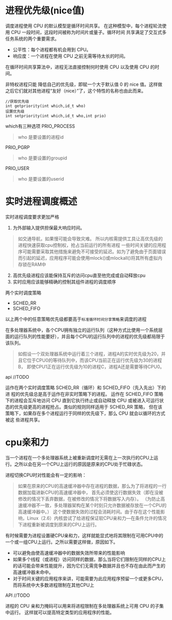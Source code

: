 # 进程优先级(nice值)
调度进程使用 CPU 的默认模型是循环时间共享。
在这种模型中，每个进程轮流使用 CPU 一段时间，这段时间被称为时间片或量子。循环时间
共享满足了交互式多任务系统的两个重要需求。
- 公平性：每个进程都有机会用到 CPU。 
- 响应度：一个进程在使用 CPU 之前无需等待太长的时间。

在循环时间共享算法中，进程无法直接控制何时使用 CPU 以及使用 CPU 的时间。

非特权进程只能
降低自己的优先级，即赋一个大于默认值 0 的
nice 值。这样做之后它们就对其他进程“友好（nice）”了，这个特性的名称也由此而来。
```
//获取优先级
int getpriority(int which,id_t who)
设置优先级
int setpriority(int which,id_t who,int prio)
```
which有三种选项
PRIO_PROCESS
> who 是要设置的进程id

PRIO_PGRP
> who 是要设置的groupid

PRIO_USER
> who 是要设置的userid

# 实时进程调度概述

实时进程调度要求更加严格
1. 为外部输入提供担保最大响应时间。 
> 如交通导航，如果慢可能会导致灾难。
> 所以内核需提供工具让高优先级的进程快速获取cpu控制权，抢占当前运行的所有进程
> 一些时间关键的应用程序可能需要采取其他措施来避免不可接受的延迟。如为了避免由于页面错误而引起的延迟，应用程序可能会使用mlock()或mlockall()将其所有虚拟内存锁在RAM中
2. 高优先级进程应该能保持互斥的访问cpu直至他完成或自动释放cpu
3. 实时应用应该能够精确的控制其组件进程的调度顺序

两个实时调度策略
- SCHED_RR
- SCHED_FIFO

以上两个中的任意策略优先级都要高于`标准循环时间分享策略`来调度的进程

在多处理器系统中，各个CPU拥有独立的运行队列（这种方式比使用一个系统层面的运行队列的性能要好），并且每个CPU的运行队列中的进程的优先级都局限于该队列。
> 如假设一个双处理器系统中运行着三个进程，进程A的实时优先级为20，并且它位于CPU0的等待队列中，而该CPU当前正在运行优先级为30的进程B，
> 即使CPU1正在运行优先级为10的进程C，进程A还是需要等待CPU0。

api
//TODO

运作在两个实时调度策略 SCHED_RR（循环）和 SCHED_FIFO（先入先出）下的进
程的优先级总是高于运作在非实时策略下的进程。
运作在 SCHED_FIFO 策略下的进程会互斥地访问 CPU 直到它执行终止或自动释放
CPU 或被进入可运行状态的优先级更高的进程抢占。类似的规则同样适用于 SCHED_RR 策略，
但在该策略下，如果存在多个进程运行于同样的优先级下，那么 CPU 就会以循环的方式被这
些进程共享。

# cpu亲和力
当一个进程在一个多处理器系统上被重新调度时无需在上一次执行的CPU上运行。之所以会在另一个CPU上运行的原因是原来的CPU处于忙碌状态。

进程切换CPU时对性能会有一定的影响：
> 如果在原来的CPU的高速缓冲器中存在进程的数据，那么为了将进程的一行数据加载进新CPU的高速缓冲器中，
> 首先必须使这行数据失效（即在没被修改的情况下丢弃数据，在被修改的情况下将数据写入内存）。
> （为防止高速缓冲器不一致，多处理器架构在某个时刻只允许数据被存放在一个CPU的高速缓冲器中。）
> 这个使数据失效的过程会消耗时间。由于存在这个性能影响，Linux（2.6）内核尝试了给进程保证软CPU亲和力—在条件允许的情况下进程重新被调度到原来的CPU上运行。

有时候需要为进程设置硬CPU亲和力，这样就能显式地将其限制在可用CPU中的一个或一组CPU上运行。之所以需要这样做，原因如下。
- 可以避免由使高速缓冲器中的数据失效所带来的性能影响
- 如果多个线程（或进程）访问同样的数据，那么当将它们限制在同样的CPU上的话可能会带来性能提升，因为它们无需竞争数据并且也不存在由此而产生的高速缓冲器未命中。
- 对于时间关键的应用程序来讲，可能需要为此应用程序预留一个或更多CPU，而将系统中大多数进程限制在其他CPU上

API
//TODO


进程的 CPU 亲和力掩码可以用来将进程限制在多处理器系统上可用 CPU 的子集中运行。
这样就可以提高特定类型的应用程序的性能。